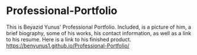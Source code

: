 # Professional-Portfolio
This is Beyazid Yunus' Professional Portfolio. Included, is a picture of him, a brief biography, some of his works, his contact information, as well as a link to his resume.
Here is a link to his finished product. https://benyunus1.github.io/Professional-Portfolio/
